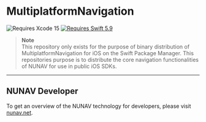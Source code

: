 # MultiplatformNavigation

![Requires Xcode 15](https://img.shields.io/badge/Xcode-15-1575F9.svg?style=flat&logo=xcode&logoColor=1575F9)
[![Requires Swift 5.9](https://img.shields.io/badge/Swift-5.9-FA7343.svg?style=flat&logo=Swift)](https://swift.org/package-manager/)

> **Note**  
> This repository only exists for the purpose of binary distribution of MultiplatformNavigation for iOS on the Swift Package Manager. This repositories purpose is to distribute the core navigation functionalities of NUNAV for use in public iOS SDKs.

---

## NUNAV Developer

To get an overview of the NUNAV technology for developers, please visit [nunav.net](https://nunav.net).
